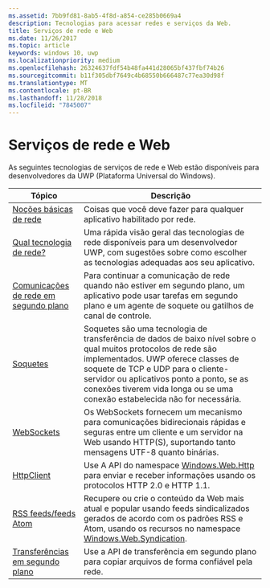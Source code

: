 ```yaml
---
ms.assetid: 7bb9fd81-8ab5-4f8d-a854-ce285b0669a4
description: Tecnologias para acessar redes e serviços da Web.
title: Serviços de rede e Web
ms.date: 11/26/2017
ms.topic: article
keywords: windows 10, uwp
ms.localizationpriority: medium
ms.openlocfilehash: 26324637fdf54b48fa441d28065bf437fbf74b26
ms.sourcegitcommit: b11f305dbf7649c4b68550b666487c77ea30d98f
ms.translationtype: MT
ms.contentlocale: pt-BR
ms.lasthandoff: 11/28/2018
ms.locfileid: "7845007"
---
```

# <a name="networking-and-web-services"></a>Serviços de rede e Web

As seguintes tecnologias de serviços de rede e Web estão disponíveis para desenvolvedores da UWP (Plataforma Universal do Windows).

| Tópico | Descrição |
| - | - |
| [Noções básicas de rede](networking-basics.md) | Coisas que você deve fazer para qualquer aplicativo habilitado por rede. |
| [Qual tecnologia de rede?](which-networking-technology.md) | Uma rápida visão geral das tecnologias de rede disponíveis para um desenvolvedor UWP, com sugestões sobre como escolher as tecnologias adequadas aos seu aplicativo. |
| [Comunicações de rede em segundo plano](network-communications-in-the-background.md) | Para continuar a comunicação de rede quando não estiver em segundo plano, um aplicativo pode usar tarefas em segundo plano e um agente de soquete ou gatilhos de canal de controle. |
| [Soquetes](sockets.md) | Soquetes são uma tecnologia de transferência de dados de baixo nível sobre o qual muitos protocolos de rede são implementados. UWP oferece classes de soquete de TCP e UDP para o cliente-servidor ou aplicativos ponto a ponto, se as conexões tiverem vida longa ou se uma conexão estabelecida não for necessária. |
| [WebSockets](websockets.md) | Os WebSockets fornecem um mecanismo para comunicações bidirecionais rápidas e seguras entre um cliente e um servidor na Web usando HTTP(S), suportando tanto mensagens UTF-8 quanto binárias. |
| [HttpClient](httpclient.md) | Use A API do namespace [Windows.Web.Http](https://msdn.microsoft.com/library/windows/apps/dn279692) para enviar e receber informações usando os protocolos HTTP 2.0 e HTTP 1.1. |
| [RSS feeds/feeds Atom](web-feeds.md) | Recupere ou crie o conteúdo da Web mais atual e popular usando feeds sindicalizados gerados de acordo com os padrões RSS e Atom, usando os recursos no namespace [Windows.Web.Syndication](https://msdn.microsoft.com/library/windows/apps/br243632). |
| [Transferências em segundo plano](background-transfers.md) | Use a API de transferência em segundo plano para copiar arquivos de forma confiável pela rede. |
